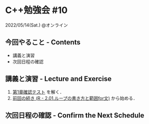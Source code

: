 # C++勉強会 #10

2022/05/14(Sat.) @オンライン

## 今回やること - Contents

- 講義と演習
- 次回日程の確認

## 講義と演習 - Lecture and Exercise

1. [第1章確認テスト](https://github.com/fumiyanll23/cpp-learning/tree/main/exercises/chapter01/prob.md) を解く．
1. [前回の続き (R - 2.01.ループの書き方と範囲for文)](https://atcoder.jp/contests/apg4b/tasks/APG4b_r) から始める．

## 次回日程の確認 - Confirm the Next Schedule

